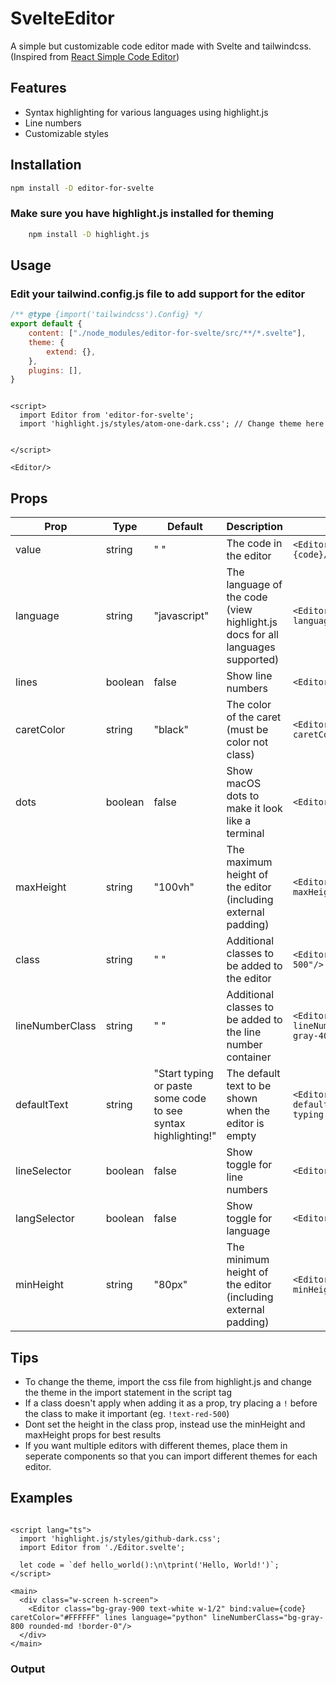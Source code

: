 # SvelteEditor

A simple but customizable code editor made with Svelte and tailwindcss.
(Inspired from [React Simple Code Editor](https://github.com/react-simple-code-editor/react-simple-code-editor/))

## Features

- Syntax highlighting for various languages using highlight.js
- Line numbers
- Customizable styles

## Installation

```bash
npm install -D editor-for-svelte
```
### Make sure you have highlight.js installed for theming

```bash
    npm install -D highlight.js
  ```


## Usage

### Edit your tailwind.config.js file to add support for the editor

```javascript
/** @type {import('tailwindcss').Config} */
export default {
    content: ["./node_modules/editor-for-svelte/src/**/*.svelte"],
    theme: {
        extend: {},
    },
    plugins: [],
}

```


```svelte

<script>
  import Editor from 'editor-for-svelte';
  import 'highlight.js/styles/atom-one-dark.css'; // Change theme here
  
  
</script>

<Editor/>
```


## Props

| Prop            | Type    | Default                                                       | Description                                                                   | Usage                                       |
|-----------------|---------|---------------------------------------------------------------|-------------------------------------------------------------------------------|---------------------------------------------|
| value           | string  | " "                                                           | The code in the editor                                                        | `<Editor bind:value={code}/>`               |
| language        | string  | "javascript"                                                  | The language of the code (view highlight.js docs for all languages supported) | `<Editor language="html"/>`                 |
| lines           | boolean | false                                                         | Show line numbers                                                             | `<Editor lines/>`                           |
| caretColor      | string  | "black"                                                       | The color of the caret (must be color not class)                              | `<Editor caretColor="#FFFFFF"/>`            |
| dots            | boolean | false                                                         | Show macOS dots to make it look like a terminal                               | `<Editor dots/>`                            |
| maxHeight       | string  | "100vh"                                                       | The maximum height of the editor (including external padding)                 | `<Editor maxHeight="1000px"/>`              |
| class           | string  | " "                                                           | Additional classes to be added to the editor                                  | `<Editor class="bg-red-500"/>`              |
| lineNumberClass | string  | " "                                                           | Additional classes to be added to the line number container                   | `<Editor lineNumberClass="text-gray-400"/>` |
| defaultText     | string  | "Start typing or paste some code to see syntax highlighting!" | The default text to be shown when the editor is empty                         | `<Editor defaultText="Start typing here"/>` |
| lineSelector    | boolean | false                                                         | Show toggle for line numbers                                                  | `<Editor lineSelector/>`                    |
| langSelector    | boolean | false                                                         | Show toggle for language                                                      | `<Editor langSelector/>`                    |
| minHeight       | string  | "80px"                                                        | The minimum height of the editor (including external padding)                 | `<Editor minHeight="100px"/>`               |
## Tips

- To change the theme, import the css file from highlight.js and change the theme in the import statement in the script tag
- If a class doesn't apply when adding it as a prop, try placing a `!` before the class to make it important (eg. `!text-red-500`)
- Dont set the height in the class prop, instead use the minHeight and maxHeight props for best results
- If you want multiple editors with different themes, place them in seperate components so that you can import different themes for each editor.

## Examples

```svelte

<script lang="ts">
  import 'highlight.js/styles/github-dark.css';
  import Editor from './Editor.svelte';

  let code = `def hello_world():\n\tprint('Hello, World!')`;
</script>

<main>
  <div class="w-screen h-screen">
    <Editor class="bg-gray-900 text-white w-1/2" bind:value={code} caretColor="#FFFFFF" lines language="python" lineNumberClass="bg-gray-800 rounded-md !border-0"/>
  </div>
</main>

```

### Output

